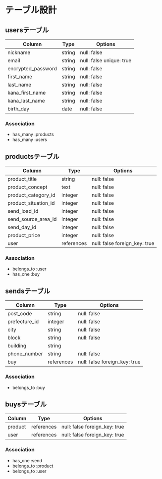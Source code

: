 # テーブル設計


## usersテーブル

|       Column       |     Type     |             Options            |
| ------------------ | ------------ | ------------------------------ |
| nickname           |    string    | null: false                    |
| email              |    string    | null: false  unique: true      |
| encrypted_password |    string    | null: false                    |
| first_name         |    string    | null: false                    |
| last_name          |    string    | null: false                    |
| kana_first_name    |    string    | null: false                    |
| kana_last_name     |    string    | null: false                    |
| birth_day          |    date      | null: false                    |

### Association
- has_many :products
- has_many :users




## productsテーブル

|        Column        |     Type     |             Options            |
| -------------------- | ------------ | ------------------------------ |
| product_title        |    string    | null: false                    |
| product_concept      |     text     | null: false                    |
| product_category_id  |    integer   | null: false                    |
| product_situation_id |    integer   | null: false                    |
| send_load_id         |    integer   | null: false                    |
| send_source_area_id  |    integer   | null: false                    |
| send_day_id          |    integer   | null: false                    |
| product_price        |    integer   | null: false                    |
| user                 |  references  | null: false  foreign_key: true |

### Association
- belongs_to :user
- has_one :buy




## sendsテーブル

|       Column       |     Type     |             Options            |
| ------------------ | ------------ | ------------------------------ |
| post_code          |    string    | null: false                    |
| prefecture_id      |    integer   | null: false                    |
| city               |    string    | null: false                    |
| block              |    string    | null: false                    |
| building           |    string    |                                |
| phone_number       |    string    | null: false                    |
| buy                |  references  | null: false  foreign_key: true |

### Association
- belongs_to :buy




## buysテーブル

|       Column       |     Type     |             Options            |
| ------------------ | ------------ | ------------------------------ |
| product            |  references  | null: false  foreign_key: true |
| user               |  references  | null: false  foreign_key: true |

### Association
- has_one :send
- belongs_to :product
- belongs_to :user
